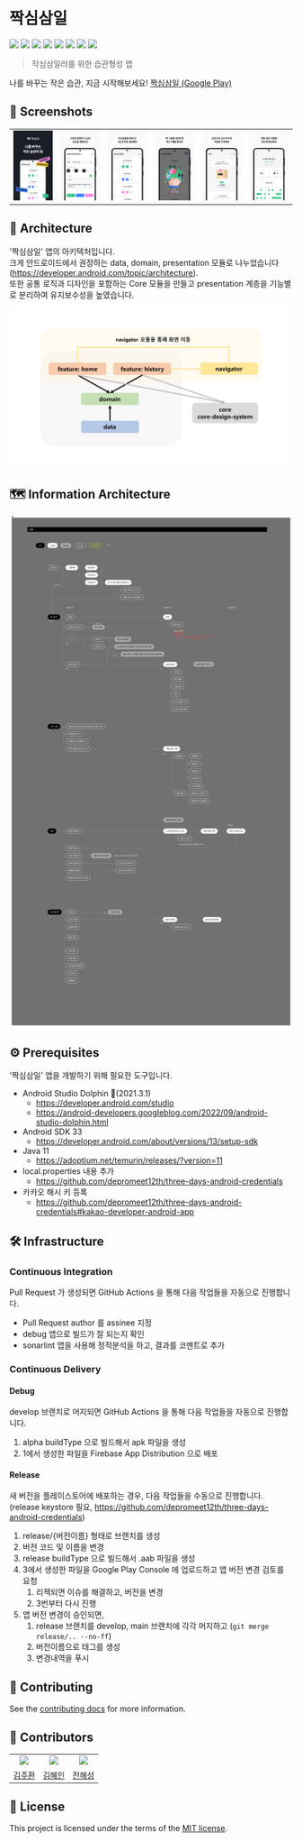 # 짝심삼일
<div>
<img src="https://img.shields.io/badge/Android Studio-6DB33F?style=flat-square&logo=android&logoColor=white"/>
<img src="https://img.shields.io/badge/Kotlin-CC0200?style=flat-square&logo=Kotlin&logoColor=white"/>
<img src="https://img.shields.io/badge/Firebase-FF9E0F?style=flat-square&logo=Firebase&logoColor=white"/>
<img src="https://img.shields.io/badge/Jetpack-6DB33F?style=flat-square&logo=jetpack&logoColor=white"/>
<img src="https://img.shields.io/badge/Hilt-2496ED?style=flat-square&logo=logoColor=white"/>
<img src="https://img.shields.io/badge/Coroutine-2496ED?style=flat-square&logo=logoColor=white"/>
<img src="https://img.shields.io/badge/Retrofit2-2496ED?style=flat-square&logo=logoColor=white"/>
<img src="https://img.shields.io/badge/Flow-2496ED?style=flat-square&logo=logoColor=white"/>
</div>

> 작심삼일러를 위한 습관형성 앱

나를 바꾸는 작은 습관, 지금 시작해보세요! [짝심삼일 (Google Play)](https://play.google.com/store/apps/details?id=com.depromeet.threedays)

## 📱 Screenshots

| | | | | | |
|-|-|-|-|-|-|
| ![screenshot_01](./docs/images/screenshot_01.png) | ![screenshot_02](./docs/images/screenshot_02.png) | ![screenshot_03](./docs/images/screenshot_03.png) | ![screenshot_04](./docs/images/screenshot_04.png) | ![screenshot_05](./docs/images/screenshot_05.png) | ![screenshot_06](./docs/images/screenshot_06.png) |

## 🏢 Architecture

'짝심삼일' 앱의 아키텍처입니다.<br>
크게 안드로이드에서 권장하는 data, domain, presentation 모듈로 나누었습니다(https://developer.android.com/topic/architecture).<br>
또한 공통 로직과 디자인을 포함하는 Core 모듈을 만들고 presentation 계층을 기능별로 분리하여 유지보수성을 높였습니다.

![architecture_01](./docs/images/architecture_01.png)

## 🗺️ Information Architecture

![information_architecture_01](./docs/images/information_architecture_01.png)

## ⚙️ Prerequisites
'짝심삼일' 앱을 개발하기 위해 필요한 도구입니다.

- Android Studio Dolphin 🐬(2021.3.1)
    - https://developer.android.com/studio
    - https://android-developers.googleblog.com/2022/09/android-studio-dolphin.html
- Android SDK 33
    - https://developer.android.com/about/versions/13/setup-sdk
- Java 11
    - https://adoptium.net/temurin/releases/?version=11
- local.properties 내용 추가
    - https://github.com/depromeet12th/three-days-android-credentials
- 카카오 해시 키 등록
    - https://github.com/depromeet12th/three-days-android-credentials#kakao-developer-android-app

## 🛠️ Infrastructure
### Continuous Integration
Pull Request 가 생성되면 GitHub Actions 을 통해 다음 작업들을 자동으로 진행합니다.
- Pull Request author 를 assinee 지정
- debug 앱으로 빌드가 잘 되는지 확인
- sonarlint 앱을 사용해 정적분석을 하고, 결과를 코멘트로 추가

### Continuous Delivery
#### Debug
develop 브랜치로 머지되면 GitHub Actions 을 통해 다음 작업들을 자동으로 진행합니다.
1. alpha buildType 으로 빌드해서 apk 파일을 생성
2. 1에서 생성한 파일을 Firebase App Distribution 으로 배포

#### Release
새 버전을 플레이스토어에 배포하는 경우, 다음 작업들을 수동으로 진행합니다. <br>
(release keystore 필요, https://github.com/depromeet12th/three-days-android-credentials)

1. release/{버전이름} 형태로 브랜치를 생성
2. 버전 코드 및 이름을 변경
3. release buildType 으로 빌드해서 .aab 파일을 생성
4. 3에서 생성한 파일을 Google Play Console 에 업로드하고 앱 버전 변경 검토를 요청
    1. 리젝되면 이슈를 해결하고, 버전을 변경
    2. 3번부터 다시 진행
5. 앱 버전 변경이 승인되면,
    1. release 브랜치를 develop, main 브랜치에 각각 머지하고 (`git merge release/.. --no-ff`)
    2. 버전이름으로 태그를 생성
    3. 변경내역을 푸시 

## 📄 Contributing

See the [contributing docs](./CONTRIBUTING.md) for more information.

## 🙋 Contributors

|                                                                            |                                                                            |                                                                           |
|:--------------------------------------------------------------------------:|:--------------------------------------------------------------------------:|:-------------------------------------------------------------------------:|
| <img width=300 src="https://avatars.githubusercontent.com/u/76620764?v=4"> | <img width=300 src="https://avatars.githubusercontent.com/u/68214704?v=4"> | <img width=300 src="https://avatars.githubusercontent.com/u/4813025?v=4"> |
|                  [김주환](https://github.com/juhwankim-dev)                   |                    [김혜인](https://github.com/kimhyeing)                     |                   [전해성](https://github.com/junhaesung)                    |

## 🔑 License
This project is licensed under the terms of the [MIT license](./LICENSE).

